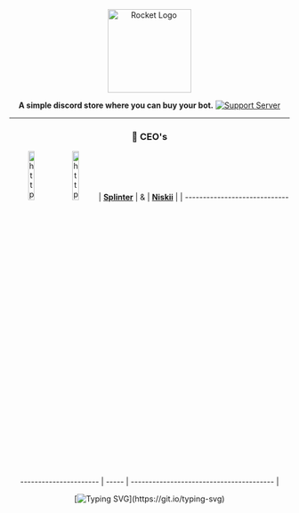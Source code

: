 <div align="center">
  <a href="https://discord.gg/hmptMArghm" target="_blank"
    ><img src="https://i.imgur.com/zRk4C7b.png" alt="Rocket Logo" height="150"
  /></a>

  **A simple discord store where you can buy your bot.** [![Support
  Server](https://discord.com/api/guilds/958770825522217110/embed.png?style=banner2)](https://discord.gg/hmptMArghm)

  <hr />
  <div>
    <h3>👑 CEO's</h3>

<img src="https://avatars.githubusercontent.com/zSpl1nterUS" alt="https://github.com/zSpl1nterUS" width="15%" /> <img src="https://avatars.githubusercontent.com/Niskii3" alt="https://github.com/Niskii3" width="15%" />
| **[Splinter](https://github.com/zSpl1nterUS)** |   &  | **[Niskii](https://github.com/Niskii3)** |
| --------------------------------------------------- | ----- | ---------------------------------------- |

  </div>

  [![Typing
  SVG](https://readme-typing-svg.herokuapp.com?color=86deff&lines=+The+sky+isn't+the+limit.+Go+beyond.)](https://git.io/typing-svg)
</div>
